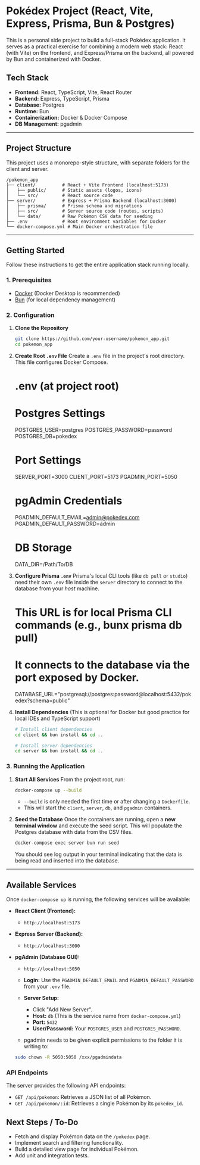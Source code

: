 # Pokédex Project (React, Vite, Express, Prisma, Bun & Postgres)

This is a personal side project to build a full-stack Pokédex application. It serves as a practical exercise for combining a modern web stack: React (with Vite) on the frontend, and Express/Prisma on the backend, all powered by Bun and containerized with Docker.

## Tech Stack

  * **Frontend:** React, TypeScript, Vite, React Router
  * **Backend:** Express, TypeScript, Prisma
  * **Database:** Postgres
  * **Runtime:** Bun
  * **Containerization:** Docker & Docker Compose
  * **DB Management:** pgadmin

-----

## Project Structure

This project uses a monorepo-style structure, with separate folders for the client and server.

```
/pokemon_app
├── client/          # React + Vite Frontend (localhost:5173)
│   ├── public/      # Static assets (logos, icons)
│   └── src/         # React source code
├── server/          # Express + Prisma Backend (localhost:3000)
│   ├── prisma/      # Prisma schema and migrations
│   ├── src/         # Server source code (routes, scripts)
│   └── data/        # Raw Pokémon CSV data for seeding
├── .env             # Root environment variables for Docker
└── docker-compose.yml # Main Docker orchestration file
```

-----

## Getting Started

Follow these instructions to get the entire application stack running locally.

### 1\. Prerequisites

  * [Docker](https://www.docker.com/products/docker-desktop/) (Docker Desktop is recommended)
  * [Bun](https://bun.sh/) (for local dependency management)

### 2\. Configuration

1.  **Clone the Repository**

    ```bash
    git clone https://github.com/your-username/pokemon_app.git
    cd pokemon_app
    ```

2.  **Create Root `.env` File**
    Create a `.env` file in the project's root directory. This file configures Docker Compose.

    # .env (at project root)

    # Postgres Settings
    POSTGRES_USER=postgres
    POSTGRES_PASSWORD=password
    POSTGRES_DB=pokedex

    # Port Settings
    SERVER_PORT=3000
    CLIENT_PORT=5173
    PGADMIN_PORT=5050

    # pgAdmin Credentials
    PGADMIN_DEFAULT_EMAIL=admin@pokedex.com
    PGADMIN_DEFAULT_PASSWORD=admin
    # DB Storage
    DATA_DIR=/Path/To/DB

3.  **Configure Prisma `.env`**
    Prisma's local CLI tools (like `db pull` or `studio`) need their own `.env` file inside the `server` directory to connect to the database from your *host* machine. 

    # This URL is for local Prisma CLI commands (e.g., bunx prisma db pull)
    # It connects to the database via the port exposed by Docker.
    DATABASE_URL="postgresql://postgres:password@localhost:5432/pokedex?schema=public"

4.  **Install Dependencies**
    (This is optional for Docker but good practice for local IDEs and TypeScript support)

    ```bash
    # Install client dependencies
    cd client && bun install && cd ..

    # Install server dependencies
    cd server && bun install && cd ..
    ```

### 3\. Running the Application

1.  **Start All Services**
    From the project root, run:

    ```bash
    docker-compose up --build
    ```

      * `--build` is only needed the first time or after changing a `Dockerfile`.
      * This will start the `client`, `server`, `db`, and `pgadmin` containers.

2.  **Seed the Database**
    Once the containers are running, open a **new terminal window** and execute the seed script. This will populate the Postgres database with data from the CSV files.

    ```bash
    docker-compose exec server bun run seed
    ```

    You should see log output in your terminal indicating that the data is being read and inserted into the database.

-----

## Available Services

Once `docker-compose up` is running, the following services will be available:

  * **React Client (Frontend):**

      * `http://localhost:5173`

  * **Express Server (Backend):**

      * `http://localhost:3000`

  * **pgAdmin (Database GUI):**

      * `http://localhost:5050`
      * **Login:** Use the `PGADMIN_DEFAULT_EMAIL` and `PGADMIN_DEFAULT_PASSWORD` from your `.env` file.
      * **Server Setup:**
          * Click "Add New Server".
          * **Host:** `db` (This is the service name from `docker-compose.yml`)
          * **Port:** `5432`
          * **User/Password:** Your `POSTGRES_USER` and `POSTGRES_PASSWORD`.

      * pgadmin needs to be given explicit permissions to the folder it is writing to:
    ```bash
    sudo chown -R 5050:5050 /xxx/pgadmindata
    ```

### API Endpoints

The server provides the following API endpoints:

  * `GET /api/pokemon`: Retrieves a JSON list of all Pokémon.
  * `GET /api/pokemon/:id`: Retrieves a single Pokémon by its `pokedex_id`.

## Next Steps / To-Do
  * Fetch and display Pokémon data on the `/pokedex` page.
  * Implement search and filtering functionality.
  * Build a detailed view page for individual Pokémon.
  * Add unit and integration tests.
